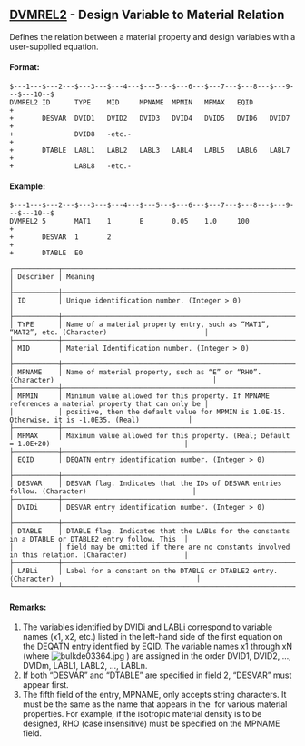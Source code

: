 ## [DVMREL2](https://nexus.hexagon.com/documentationcenter/bundle/MSC_Nastran_2022.4/page/Nastran_Combined_Book/qrg/bulkde/TOC.DVMREL2.xhtml) - Design Variable to Material Relation

Defines the relation between a material property and design variables with a user-supplied equation.

#### Format:

```nastran
$---1---$---2---$---3---$---4---$---5---$---6---$---7---$---8---$---9---$---10--$
DVMREL2 ID      TYPE    MID     MPNAME  MPMIN   MPMAX   EQID            +       
+       DESVAR  DVID1   DVID2   DVID3   DVID4   DVID5   DVID6   DVID7   +       
+               DVID8   -etc.-                                          +       
+       DTABLE  LABL1   LABL2   LABL3   LABL4   LABL5   LABL6   LABL7   +       
+               LABL8   -etc.-                                                  
```

#### Example:

```nastran
$---1---$---2---$---3---$---4---$---5---$---6---$---7---$---8---$---9---$---10--$
DVMREL2 5       MAT1    1       E       0.05    1.0     100             +       
+       DESVAR  1       2                                               +       
+       DTABLE  E0                                                              
```

```text
┌───────────┬────────────────────────────────────────────────────────────────────────────────────────────────────┐
│ Describer │ Meaning                                                                                            │
├───────────┼────────────────────────────────────────────────────────────────────────────────────────────────────┤
│ ID        │ Unique identification number. (Integer > 0)                                                        │
├───────────┼────────────────────────────────────────────────────────────────────────────────────────────────────┤
│ TYPE      │ Name of a material property entry, such as “MAT1”, “MAT2”, etc. (Character)                        │
├───────────┼────────────────────────────────────────────────────────────────────────────────────────────────────┤
│ MID       │ Material Identification number. (Integer > 0)                                                      │
├───────────┼────────────────────────────────────────────────────────────────────────────────────────────────────┤
│ MPNAME    │ Name of material property, such as “E” or “RHO”. (Character)                                       │
├───────────┼────────────────────────────────────────────────────────────────────────────────────────────────────┤
│ MPMIN     │ Minimum value allowed for this property. If MPNAME references a material property that can only be │
│           │ positive, then the default value for MPMIN is 1.0E-15. Otherwise, it is -1.0E35. (Real)            │
├───────────┼────────────────────────────────────────────────────────────────────────────────────────────────────┤
│ MPMAX     │ Maximum value allowed for this property. (Real; Default = 1.0E+20)                                 │
├───────────┼────────────────────────────────────────────────────────────────────────────────────────────────────┤
│ EQID      │ DEQATN entry identification number. (Integer > 0)                                                  │
├───────────┼────────────────────────────────────────────────────────────────────────────────────────────────────┤
│ DESVAR    │ DESVAR flag. Indicates that the IDs of DESVAR entries follow. (Character)                          │
├───────────┼────────────────────────────────────────────────────────────────────────────────────────────────────┤
│ DVIDi     │ DESVAR entry identification number. (Integer > 0)                                                  │
├───────────┼────────────────────────────────────────────────────────────────────────────────────────────────────┤
│ DTABLE    │ DTABLE flag. Indicates that the LABLs for the constants in a DTABLE or DTABLE2 entry follow. This  │
│           │ field may be omitted if there are no constants involved in this relation. (Character)              │
├───────────┼────────────────────────────────────────────────────────────────────────────────────────────────────┤
│ LABLi     │ Label for a constant on the DTABLE or DTABLE2 entry. (Character)                                   │
└───────────┴────────────────────────────────────────────────────────────────────────────────────────────────────┘
```

#### Remarks:

1. The variables identified by DVIDi and LABLi correspond to variable names (x1, x2, etc.) listed in the left-hand side of the first equation on the DEQATN entry identified by EQID. The variable names x1 through xN (where  ![bulkde03364.jpg](https://help-be.hexagonmi.com/bundle/MSC_Nastran_2022.4/page/Nastran_Combined_Book/qrg/bulkde/../../../assets/bulkde03364.jpg?_LANG=enus) ) are assigned in the order DVID1, DVID2, ..., DVIDm, LABL1, LABL2, ..., LABLn.
2. If both “DESVAR” and “DTABLE” are specified in field 2, “DESVAR” must appear first.
3. The fifth field of the entry, MPNAME, only accepts string characters. It must be the same as the name that appears in the   for various material properties. For example, if the isotropic material density is to be designed, RHO (case insensitive) must be specified on the MPNAME field.
